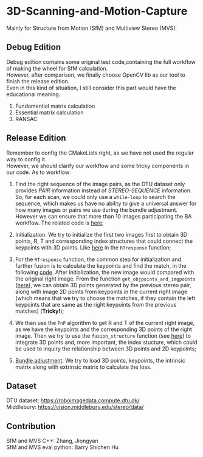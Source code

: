 # 3D-Scanning-and-Motion-Capture
Mainly for Structure from Motion (SfM) and Multiview Stereo (MVS).

## Debug Edition
Debug edition contains some original test code,containing the full workflow of making the wheel for SfM calculation.  
However, after comparison, we finally choose OpenCV lib as our tool to finish the release edition.  
Even in this kind of situation, I still consider this part would have the educational meaning.  
 1. Fundamential matrix calculation  
 2. Essential matrix calculation  
 3. RANSAC  

## Release Edition
Remember to config the CMakeLists right, as we have not used the regular way to config it.  
However, we should clarify our workflow and some tricky components in our code. As to workflow:  
  

1. Find the right sequence of the image pairs, as the DTU dataset only provides *PAIR* information instead of *STEREO-SEQUENCE* information. So, for each scan, we could only use a `while-loop` to search the sequence, which makes us have no ability to give a universal answer for how many images or pairs we use during the bundle adjustment. However we can ensure that more than 10 images participating the BA workflow. The related code is [here](https://github.com/hinczhang/3D-Scanning-and-Motion-Capture/blob/be94566c63d8db5dcffb68a6462646c31f565806/releaseEdition/MVStereo/mv_stereo.cpp#L45);  
  
2. Initialization. We try to initialize the first two images first to obtain 3D points, R, T and corresponding index structures that could connect the keypoints with 3D points. Like [here](https://github.com/hinczhang/3D-Scanning-and-Motion-Capture/blob/be94566c63d8db5dcffb68a6462646c31f565806/releaseEdition/SfM/Stereo.cpp#L115) in the `RTresponse` function;  
  
3. For the `RTresponse` function, the common step for initialization and further fusion is to calculate the keypoints and find the match, in the following [code](https://github.com/hinczhang/3D-Scanning-and-Motion-Capture/blob/be94566c63d8db5dcffb68a6462646c31f565806/releaseEdition/SfM/Stereo.cpp#L143). After initialization, the new image would compared with the original right image. From the function `get_objpoints_and_imgpoints` ([here](https://github.com/hinczhang/3D-Scanning-and-Motion-Capture/blob/be94566c63d8db5dcffb68a6462646c31f565806/releaseEdition/SfM/Stereo.cpp#L203)), we can obtain 3D points generated by the previous stereo pair, along with image 2D points from keypoints in the current right image (which means that we try to choose the matches, if they contain the left keypoints that are same as the right keypoints from the previous matches) (**Tricky!**);  
  
4. We than use the `PnP` algorithm to get R and T of the current right image, as we have the keypoints and the corresponding 3D points of the right image. Then we try to use the `fusion_structure` function (see [here](https://github.com/hinczhang/3D-Scanning-and-Motion-Capture/blob/be94566c63d8db5dcffb68a6462646c31f565806/releaseEdition/SfM/Stereo.cpp#L220)) to integrate 3D points and, more important, the index stucture, which could be used to inquiry the relationship between 3D points and 2D keypoints;  
  
5. [Bundle adjustment](https://github.com/hinczhang/3D-Scanning-and-Motion-Capture/blob/be94566c63d8db5dcffb68a6462646c31f565806/releaseEdition/MVStereo/mv_stereo.cpp#L95). We try to load 3D points, keypoints, the intrinsic matrix along with extrinsic matrix to calculate the loss.
  

## Dataset
DTU dataset: https://roboimagedata.compute.dtu.dk/  
Middlebury: https://vision.middlebury.edu/stereo/data/

## Contribution
SfM and MVS C++: Zhang, Jiongyan  
SfM and MVS eval python: Barry Shichen Hu
